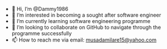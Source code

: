 - 👋 Hi, I’m @Dammy1986
- 👀 I’m interested in becoming a sought after software engineer
- 🌱 I’m currently learning software engineering programme
- 💞️ I’m looking to collaborate on GitHub to navigate through the programme successfully
- 📫 How to reach me via email: musadamilare15@yahoo.com

<!---
Dammy1986/Dammy1986 is a ✨ special ✨ repository because its `README.md` (this file) appears on your GitHub profile.
You can click the Preview link to take a look at your changes.
--->

